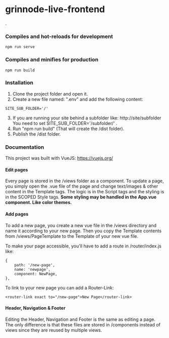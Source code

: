# grinnode-live-frontend
.
### Compiles and hot-reloads for development
```
npm run serve
```

### Compiles and minifies for production
```
npm run build
```

### Installation
1. Clone the project folder and open it.
2. Create a new file named: ".env" and add the following content:

````vue
SITE_SUB_FOLDER='/'
````
3. If you are running your site behind a subfolder like: http://site/subfolder
You need to set SITE_SUB_FOLDER='/subfolder/' .
4. Run "npm run build" (That will create the /dist folder).
5. Publish the /dist folder.

### Documentation
This project was built with VueJS: https://vuejs.org/

#### Edit pages
Every page is stored in the /views folder as a component. 
To update a page, you simply open the .vue file of the page 
and change text/images & other content in the Template tags. 
The logic is in the Script tags and the styling is in the SCOPED Style tags. 
**Some styling may be handled in the App.vue component. Like color themes.**

#### Add pages
To add a new page, you create a new vue file in the /views directory 
and name it according to your new page. 
Then you copy the Template contents from /views/PageTemplate to the Template of your new vue file.

To make your page accessible, you'll have to add a route in /router/index.js like:
````vue
{
    path: '/new-page',
    name: 'newpage',
    component: NewPage,
},
````
To link to your new page you can add a Router-Link:
````vue
<router-link exact to="/new-page">New Page</router-link>
````

#### Header, Navigation & Footer
Editing the Header, Navigation and Footer is the same as editing a page. 
The only difference is that these files are stored in /components instead of views 
since they are reused by multiple views.
